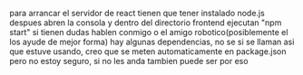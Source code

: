 para arrancar el servidor de react tienen que tener instalado node.js
despues abren la consola y dentro del directorio frontend ejecutan "npm start"
si tienen dudas hablen conmigo o el amigo robotico(posiblemente el los ayude de mejor forma)
hay algunas dependencias, no se si se llaman asi que estuve usando, creo que se meten automaticamente en
package.json pero no estoy seguro, si no les anda tambien puede ser por eso